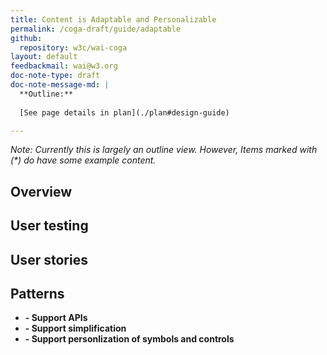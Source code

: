 ```yaml
---
title: Content is Adaptable and Personalizable
permalink: /coga-draft/guide/adaptable
github:
  repository: w3c/wai-coga
layout: default
feedbackmail: wai@w3.org
doc-note-type: draft
doc-note-message-md: |
  **Outline:**
      
  [See page details in plan](./plan#design-guide)

---
```


*Note: Currently this is largely an outline view. However, Items marked with (\*) do have some example content.*

## Overview

## User testing

## User stories

## Patterns

- **[]() - Support APIs**
- **[]() - Support simplification**
- **[]() - Support personlization of symbols and controls**
